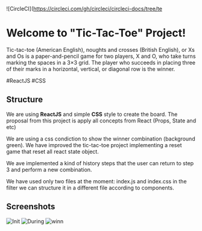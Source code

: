 ![CircleCI](https://circleci.com/gh/circleci/circleci-docs/tree/te

# Welcome to "Tic-Tac-Toe" Project! 

Tic-tac-toe (American English), noughts and crosses (British English), or Xs and Os is a paper-and-pencil game for two players, X and O, who take turns marking the spaces in a 3×3 grid. The player who succeeds in placing three of their marks in a horizontal, vertical, or diagonal row is the winner.

#ReactJS #CSS

## Structure

We are using **ReactJS** and simple **CSS** style to create the board. The proposal from this project is apply all concepts from React (Props, State and etc)

We are using a css condiction to show the winner combination (background green). We have improved the tic-tac-toe project implementing a reset game that reset all react state object.

We ave implemented a kind of history steps that the user can return to step 3 and perform a new combination.

We have used only two files at the moment: index.js and index.css in the filter we can structure it in a different file according to components.

## Screenshots 

![Init](https://user-images.githubusercontent.com/62657321/82128969-c0df4380-9795-11ea-9e59-b1cff739144d.PNG)
![During](https://user-images.githubusercontent.com/62657321/82128967-c046ad00-9795-11ea-82fc-820a72511bc0.PNG)
![winn](https://user-images.githubusercontent.com/62657321/82128971-c177da00-9795-11ea-8781-7767b539a298.PNG)
